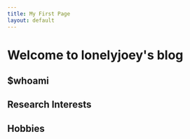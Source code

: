 ```yaml
---
title: My First Page
layout: default
---
```


# Welcome to lonelyjoey's blog

## $whoami

## Research Interests

## Hobbies


